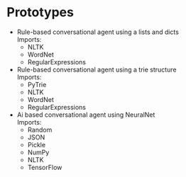 # Prototypes
* Rule-based conversational agent using a lists and dicts   
Imports: 
    * NLTK 
    * WordNet 
    * RegularExpressions
* Rule-based conversational agent using a trie structure  
Imports: 
    * PyTrie
    * NLTK
    * WordNet
    * RegularExpressions
* Ai based conversational agent using NeuralNet  
Imports: 
    * Random
    * JSON 
    * Pickle
    * NumPy
    * NLTK
    * TensorFlow